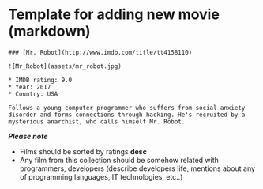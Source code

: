 # Template for adding new movie (markdown)

```
### [Mr. Robot](http://www.imdb.com/title/tt4158110)

![Mr_Robot](assets/mr_robot.jpg)

* IMDB rating: 9.0
* Year: 2017
* Country: USA

Follows a young computer programmer who suffers from social anxiety disorder and forms connections through hacking. He's recruited by a mysterious anarchist, who calls himself Mr. Robot.
```

_**Please note**_ 
 - Films should be sorted by ratings **desc**
 - Any film from this collection should be somehow related with programmers, developers (describe developers life, mentions about any of programming languages, IT technologies, etc..)
